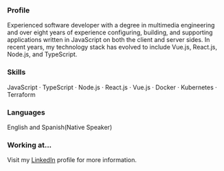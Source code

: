 ### Profile

Experienced software developer with a degree in multimedia engineering and over eight years of experience configuring, building, and supporting applications written in JavaScript on both the client and server sides. In recent years, my technology stack has evolved to include Vue.js, React.js, Node.js, and TypeScript.

### Skills

JavaScript · TypeScript · Node.js · React.js · Vue.js · Docker · Kubernetes · Terraform

### Languages

English and Spanish(Native Speaker)

### Working at...

Visit my [LinkedIn](https://www.linkedin.com/in/danielgarciavargas/) profile for more information.
